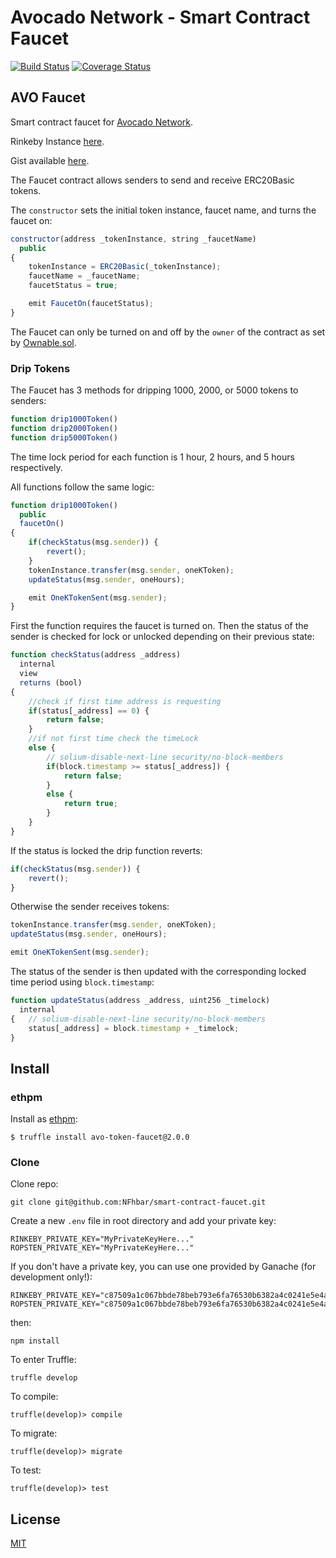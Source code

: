 # Avocado Network - Smart Contract Faucet

<div>

[![Build Status](https://travis-ci.org/NFhbar/smart-contract-faucet.svg?branch=master)](https://travis-ci.org/NFhbar/smart-contract-faucet)
[![Coverage Status](https://coveralls.io/repos/github/NFhbar/smart-contract-faucet/badge.svg?branch=master)](https://coveralls.io/github/NFhbar/smart-contract-faucet?branch=master)

</div>

## AVO Faucet
Smart contract faucet for [Avocado Network](https://github.com/AvocadoNetwork).

Rinkeby Instance [here](https://rinkeby.etherscan.io/address/0x8c2451d9bebc7c18ca89fdf7db8692d51605c04b).

Gist available [here](https://gist.github.com/NFhbar/e2112d0d909881e5c82b2c3d6a1c5e75).

The Faucet contract allows senders to send and receive ERC20Basic tokens.

The ```constructor``` sets the initial token instance, faucet name, and turns the faucet on:
```javascript
constructor(address _tokenInstance, string _faucetName)
  public
{
    tokenInstance = ERC20Basic(_tokenInstance);
    faucetName = _faucetName;
    faucetStatus = true;

    emit FaucetOn(faucetStatus);
}
```

The Faucet can only be turned on and off by the ```owner``` of the contract as set by [Ownable.sol](./contracts/ownership/Ownable.sol).

### Drip Tokens
The Faucet has 3 methods for dripping 1000, 2000, or 5000 tokens to senders:
```javascript
function drip1000Token()
function drip2000Token()
function drip5000Token()
```
The time lock period for each function is 1 hour, 2 hours, and 5 hours respectively.

All functions follow the same logic:
```javascript
function drip1000Token()
  public
  faucetOn()
{
    if(checkStatus(msg.sender)) {
        revert();
    }
    tokenInstance.transfer(msg.sender, oneKToken);
    updateStatus(msg.sender, oneHours);

    emit OneKTokenSent(msg.sender);
}
```
First the function requires the faucet is turned on. Then the status of the sender is checked for lock or unlocked depending on their previous state:
```javascript
function checkStatus(address _address)
  internal
  view
  returns (bool)
{
    //check if first time address is requesting
    if(status[_address] == 0) {
        return false;
    }
    //if not first time check the timeLock
    else {
        // solium-disable-next-line security/no-block-members
        if(block.timestamp >= status[_address]) {
            return false;
        }
        else {
            return true;
        }
    }
}
```
If the status is locked the drip function reverts:
```javascript
if(checkStatus(msg.sender)) {
    revert();
}
```
Otherwise the sender receives tokens:
```javascript
tokenInstance.transfer(msg.sender, oneKToken);
updateStatus(msg.sender, oneHours);

emit OneKTokenSent(msg.sender);
```
The status of the sender is then updated with the corresponding locked time period using ```block.timestamp```:
```javascript
function updateStatus(address _address, uint256 _timelock)
  internal
{   // solium-disable-next-line security/no-block-members
    status[_address] = block.timestamp + _timelock;
}
```

## Install
### ethpm
Install as [ethpm](https://www.ethpm.com/registry/packages/48):
```
$ truffle install avo-token-faucet@2.0.0
```

### Clone
Clone repo:
```
git clone git@github.com:NFhbar/smart-contract-faucet.git
```
Create a new ```.env``` file in root directory and add your private key:
```
RINKEBY_PRIVATE_KEY="MyPrivateKeyHere..."
ROPSTEN_PRIVATE_KEY="MyPrivateKeyHere..."
```
If you don't have a private key, you can use one provided by Ganache (for development only!):
```
RINKEBY_PRIVATE_KEY="c87509a1c067bbde78beb793e6fa76530b6382a4c0241e5e4a9ec0a0f44dc0d3"
ROPSTEN_PRIVATE_KEY="c87509a1c067bbde78beb793e6fa76530b6382a4c0241e5e4a9ec0a0f44dc0d3"
```
then:
```
npm install
```
To enter Truffle:
```
truffle develop
```
To compile:
```
truffle(develop)> compile
```
To migrate:
```
truffle(develop)> migrate
```
To test:
```
truffle(develop)> test
```

## License
[MIT](./LICENSE.md)
